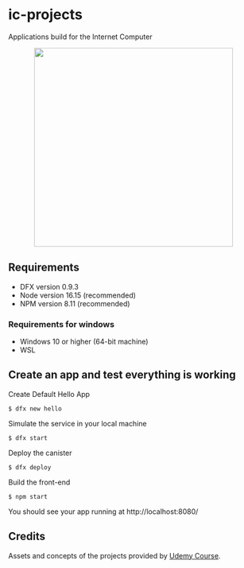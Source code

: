 # ic-projects
Applications build for the Internet Computer

<p align="center">
  <img src="https://coinpogo.com/wp-content/uploads/2021/05/dfinity-logo-98a97c808e0759059960a3cd68afb5c9.jpg" width="400px" />
</p>

## Requirements
<ul>
  <li>DFX version 0.9.3</li>
  <li>Node version 16.15 (recommended)</li>
  <li>NPM version 8.11 (recommended)</li>
</ul>

### Requirements for windows
<ul>
  <li>Windows 10 or higher (64-bit machine)</li>
  <li>WSL</li>
</ul>

## Create an app and test everything is working
Create Default Hello App
```
$ dfx new hello
```
Simulate the service in your local machine
```
$ dfx start
```
Deploy the canister
```
$ dfx deploy
```
Build the front-end
```
$ npm start
```
You should see your app running at http://localhost:8080/

## Credits
Assets and concepts of the projects provided by [Udemy Course](https://www.udemy.com/course/the-complete-web-development-bootcamp/).
